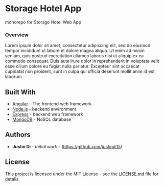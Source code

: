 # Storage Hotel App

monorepo for Storage Hotel Web App

### Overview

Lorem ipsum dolor sit amet, consectetur adipiscing elit, sed do eiusmod tempor incididunt ut labore et dolore magna aliqua. Ut enim ad minim veniam, quis nostrud exercitation ullamco laboris nisi ut aliquip ex ea commodo consequat. Duis aute irure dolor in reprehenderit in voluptate velit esse cillum dolore eu fugiat nulla pariatur. Excepteur sint occaecat cupidatat non proident, sunt in culpa qui officia deserunt mollit anim id est laborum

## Built With

* [Angular](https://angular.io/) - The frontend web framework
* [Node.js](https://nodejs.org) - backend environment
* [Express](https://expressjs.com/) - backend web framework
* [MongoDB](https://www.mongodb.com/) - NoSQL database


## Authors

* **Justin Di** - *Initial work* - (https://github.com/justindi15)


## License

This project is licensed under the MIT License - see the [LICENSE.md](LICENSE.md) file for details
